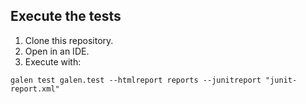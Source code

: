 ## Execute the tests
1. Clone this repository.
2. Open in an IDE.
3. Execute with:
```
galen test galen.test --htmlreport reports --junitreport "junit-report.xml"
```
